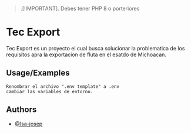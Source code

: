 > .[!IMPORTANT].
> Debes tener PHP 8 o porteriores 
# Tec Export


Tec Export es un proyecto el cual busca solucionar la problematica de los requisitos apra la exportacion de fluta en el esatdo de Michoacan.


## Usage/Examples

```
Renombrar el archivo ".env template" a .env  
cambiar las variables de entorno.

```



## Authors

- [@Isa-josep](https://github.com/Isa-josep)

